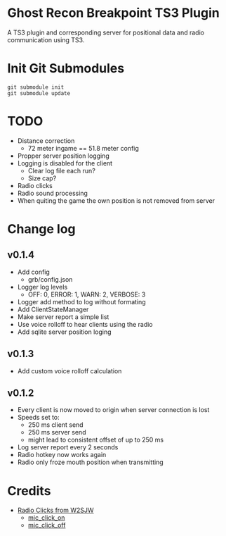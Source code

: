 # Ghost Recon Breakpoint TS3 Plugin

A TS3 plugin and corresponding server for positional data and radio communication using TS3.

# Init Git Submodules
```
git submodule init
git submodule update
```

# TODO
- Distance correction
    - 72 meter ingame == 51.8 meter config
- Propper server position logging
- Logging is disabled for the client
    - Clear log file each run?
    - Size cap?
- Radio clicks
- Radio sound processing
- When quiting the game the own position is not removed from server

# Change log

## v0.1.4
- Add config
    - grb/config.json
- Logger log levels
    - OFF: 0, ERROR: 1, WARN: 2, VERBOSE: 3
- Logger add method to log without formating
- Add ClientStateManager
- Make server report a simple list
- Use voice rolloff to hear clients using the radio
- Add sqlite server position loging

## v0.1.3
- Add custom voice rolloff calculation

## v0.1.2
- Every client is now moved to origin when server connection is lost
- Speeds set to:
    - 250 ms client send
    - 250 ms server send
    - might lead to consistent offset of up to 250 ms
- Log server report every 2 seconds
- Radio hotkey now works again
- Radio only froze mouth position when transmitting

# Credits
- [Radio Clicks from W2SJW](http://www.w2sjw.com/radio_sounds.html)
    - [mic_click_on](http://www.w2sjw.com/sounds/MDC-1200_DOS.mp3)
    - [mic_click_off](http://www.w2sjw.com/sounds/MDC-600-DOS.mp3)
